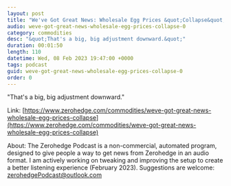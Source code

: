 ```yaml
---
layout: post
title: "We've Got Great News: Wholesale Egg Prices &quot;Collapse&quot; "
audio: weve-got-great-news-wholesale-egg-prices-collapse-0
category: commodities
desc: "&quot;That's a big, big adjustment downward.&quot;"
duration: 00:01:50
length: 110
datetime: Wed, 08 Feb 2023 19:47:00 +0000
tags: podcast
guid: weve-got-great-news-wholesale-egg-prices-collapse-0
order: 0
---
```

&quot;That's a big, big adjustment downward.&quot;

Link: [https://www.zerohedge.com/commodities/weve-got-great-news-wholesale-egg-prices-collapse](https://www.zerohedge.com/commodities/weve-got-great-news-wholesale-egg-prices-collapse)

About: The Zerohedge Podcast is a non-commercial, automated program, designed to give people a way to get news from Zerohedge in an audio format.  I am actively working on tweaking and improving the setup to create a better listening experience (February 2023).  Suggestions are welcome: [zerohedgePodcast@outlook.com](mailto:zerohedgePodcast@outlook.com)